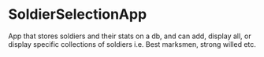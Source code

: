 # SoldierSelectionApp
App that stores soldiers and their stats on a db, and can add, display all, or display specific collections of soldiers i.e. Best marksmen, strong willed etc.
